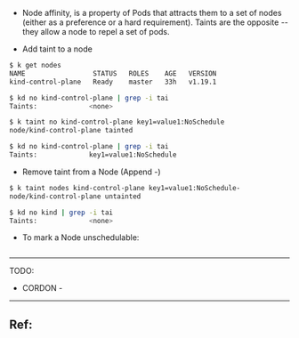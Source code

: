 
- Node affinity, is a property of Pods that attracts them to a set of nodes (either as a preference or a hard requirement). Taints are the opposite -- they allow a node to repel a set of pods.

- Add taint to a node
```bash
$ k get nodes
NAME                 STATUS   ROLES    AGE   VERSION
kind-control-plane   Ready    master   33h   v1.19.1

$ kd no kind-control-plane | grep -i tai
Taints:             <none>

$ k taint no kind-control-plane key1=value1:NoSchedule
node/kind-control-plane tainted

$ kd no kind-control-plane | grep -i tai
Taints:             key1=value1:NoSchedule
```

- Remove taint from a Node (Append -)
```bash
$ k taint nodes kind-control-plane key1=value1:NoSchedule-
node/kind-control-plane untainted

$ kd no kind | grep -i tai
Taints:             <none>
```

- To mark a Node unschedulable:
```bash

```



___
TODO:
- CORDON - 


---
Ref:
- 